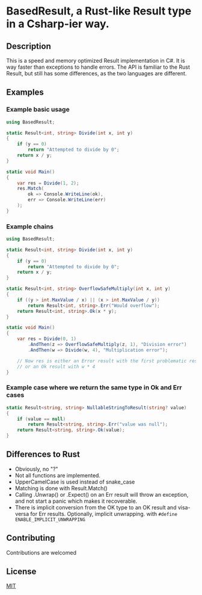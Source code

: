 # BasedResult, a Rust-like Result type in a Csharp-ier way.
## Description
This is a speed and memory optimized Result implementation in C#.
It is way faster than exceptions to handle errors.
The API is familiar to the Rust Result, but still has some
differences, as the two languages are different.


## Examples
### Example basic usage
```csharp
using BasedResult;

static Result<int, string> Divide(int x, int y)
{
    if (y == 0)
        return "Attempted to divide by 0";
    return x / y;
}

static void Main()
{
    var res = Divide(1, 2);
    res.Match(
        ok => Console.WriteLine(ok),
        err => Console.WriteLine(err)
    );
}
```
### Example chains
```cs
using BasedResult;

static Result<int, string> Divide(int x, int y)
{
    if (y == 0)
        return "Attempted to divide by 0";
    return x / y;
}

static Result<int, string> OverflowSafeMultiply(int x, int y)
{
    if ((y > int.MaxValue / x) || (x > int.MaxValue / y))
        return Result<int, string>.Err("Would overflow");
    return Result<int, string>.Ok(x * y);
}

static void Main()
{
    var res = Divide(0, 1)
        .AndThen(z => OverflowSafeMultiply(z, 1), "Division error")
        .AndThen(w => Divide(w, 4), "Multiplication error");

    // Now res is either an Error result with the first problematic result in the chain
    // or an Ok result with w * 4
}
```
### Example case where we return the same type in Ok and Err cases
```cs
static Result<string, string> NullableStringToResult(string? value)
{
    if (value == null)
        return Result<string, string>.Err("value was null");
    return Result<string, string>.Ok(value);
}
```


## Differences to Rust
- Obviously, no "?"
- Not all functions are implemented.
- UpperCamelCase is used instead of snake_case
- Matching is done with Result.Match()
- Calling .Unwrap() or .Expect() on an Err result will throw
  an exception, and not start a panic which makes it
  recoverable.
- There is implicit conversion from the OK type to an OK result
  and visa-versa for Err results. Optionally, implicit unwrapping.
  with `#define ENABLE_IMPLICIT_UNWRAPPING`

## Contributing
Contributions are welcomed

## License
[MIT](https://mit-license.org/)

